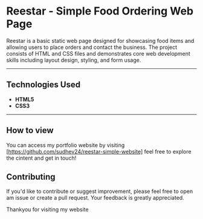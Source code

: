 # Reestar - Simple Food Ordering Web Page

Reestar is a basic static web page designed for showcasing food items and allowing users to place orders and contact the business. The project consists of HTML and CSS files and demonstrates core web development skills including layout design, styling, and form usage.

---
## Technologies Used

- **HTML5**
- **CSS3**

---
## How to view

You can access my portfolio website by visiting [https://github.com/sudhev24/reestar-simple-website] feel free to explore the cintent and get in touch!

## Contributing

If you'd like to contribute or suggest improvement, please feel free to open am issue or create a pull request. Your feedback is greatly appreciated.

Thankyou for visiting my website
